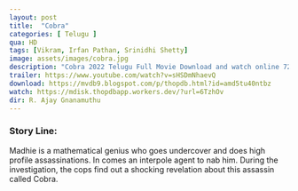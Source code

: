 ```yaml
---
layout: post
title:  "Cobra"
categories: [ Telugu ]
qua: HD
tags: [Vikram, Irfan Pathan, Srinidhi Shetty]
image: assets/images/cobra.jpg
description: "Cobra 2022 Telugu Full Movie Download and watch online 720p low file size 500 mb."
trailer: https://www.youtube.com/watch?v=sHSDmNhaevQ
download: https://mvdb9.blogspot.com/p/thopdb.html?id=amd5tu40ntbz
watch: https://mdisk.thopdbapp.workers.dev/?url=6TzhOv
dir: R. Ajay Gnanamuthu
---
```


### Story Line:
Madhie is a mathematical genius who goes undercover and does high profile assassinations. In comes an interpole agent to nab him. During the investigation, the cops find out a shocking revelation about this assassin called Cobra.
